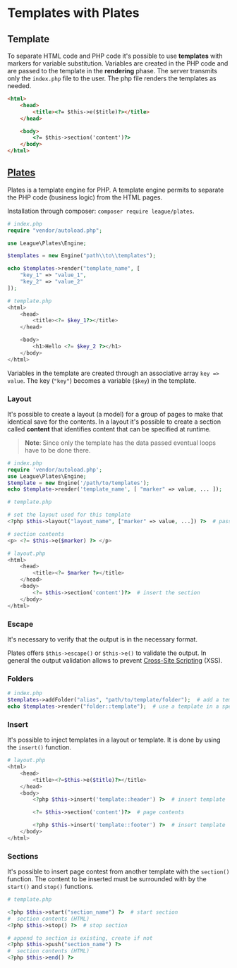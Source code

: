 # Templates with Plates

## Template

To separate HTML code and PHP code it's possible to use **templates** with markers for variable substitution.
Variables are created in the PHP code and are passed to the template in the **rendering** phase.
The server transmits only the `index.php` file to the user. The php file renders the templates as needed.

```html
<html>
    <head>
        <title><?= $this->e($title)?></title>
    </head>

    <body>
        <?= $this->section('content')?>
    </body>
</html>
```

## [Plates](https://platesphp.com/)

Plates is a template engine for PHP. A template engine permits to separate the PHP code (business logic) from the HTML pages.

Installation through composer: `composer require league/plates`.

```php
# index.php
require "vendor/autoload.php";

use League\Plates\Engine;

$templates = new Engine("path\\to\\templates");

echo $templates->render("template_name", [
    "key_1" => "value_1",
    "key_2" => "value_2"
]);
```

```php
# template.php
<html>
    <head>
        <title><?= $key_1?></title>
    </head>

    <body>
        <h1>Hello <?= $key_2 ?></h1>
    </body>
</html>
```

Variables in the template are created through an associative array `key => value`. The key (`"key"`) becomes a variable (`$key`) in the template.

### Layout

It's possible to create a layout (a model) for a group of pages to make that identical save for the contents.
In a layout it's possible to create a section called **content** that identifies content that can be specified at runtime.

> **Note**: Since only the template has the data passed eventual loops have to be done there.

```php
# index.php
require 'vendor/autoload.php';
use League\Plates\Engine;
$template = new Engine('/path/to/templates');
echo $template->render('template_name', [ "marker" => value, ... ]);
```

```php
# template.php

# set the layout used for this template
<?php $this->layout("layout_name", ["marker" => value, ...]) ?>  # pass values to the layout

# section contents
<p> <?= $this->e($marker) ?> </p>
```

```php
# layout.php
<html>
    <head>
        <title><?= $marker ?></title>
    </head>
    <body>
        <?= $this->section('content')?>  # insert the section
    </body>
</html>
```

### Escape

It's necessary to verify that the output is in the necessary format.

Plates offers `$this->escape()` or `$this->e()` to validate the output.
In general the output validation allows to prevent [Cross-Site Scripting][owasp-xss] (XSS).

[owasp-xss]: https://owasp.org/www-community/attacks/xss/

### Folders

```php
# index.php
$templates->addFolder("alias", "path/to/template/folder");  # add a template folder
echo $templates->render("folder::template");  # use a template in a specific folder
```

### Insert

It's possible to inject templates in a layout or template. It is done by using the `insert()` function.

```php
# layout.php
<html>
    <head>
        <title><?=$this->e($title)?></title>
    </head>
    <body>
        <?php $this->insert('template::header') ?>  # insert template

        <?= $this->section('content')?>  # page contents

        <?php $this->insert('template::footer') ?>  # insert template
    </body>
</html>
```

### Sections

It's possible to insert page contest from another template with the `section()` function.
The content to be inserted must be surrounded with by the `start()` and `stop()` functions.

```php
# template.php

<?php $this->start("section_name") ?>  # start section
#  section contents (HTML)
<?php $this->stop() ?>  # stop section

# append to section is existing, create if not
<?php $this->push("section_name") ?>
#  section contents (HTML)
<?php $this->end() ?>
```
